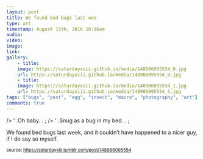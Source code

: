 ```yaml
---
layout: post
title: We found bed bugs last wee
type: art
timestamp: August 15th, 2016 10:16am
audio: 
video: 
image: 
link: 
gallery:
	- title: 
	image: https://saturdayxiii.github.io/media/148986095554_0.jpg
	url: https://saturdayxiii.github.io/media/148986095554_0.jpg
	- title: 
	image: https://saturdayxiii.github.io/media/148986095554_1.jpg
	url: https://saturdayxiii.github.io/media/148986095554_1.jpg
tags: ["bugs", "pest", "egg", "insect", "macro", "photography", "art"]
comments: true
---
```


 />
' .Oh baby.  . 
;
 />
' .Snug as a bug in my bed.  . 
;
        
We found bed bugs last week, and it couldn’t have happened to a nicer guy, if I do say so myself.
 
  
<small>source: https://saturdayxiii.tumblr.com/post/148986095554</small>